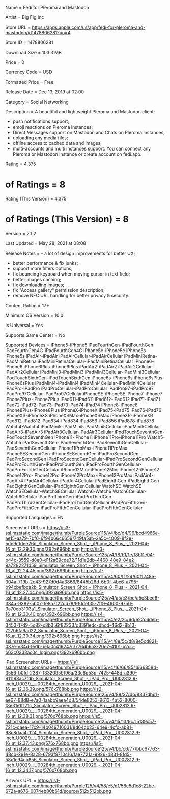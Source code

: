 Name = Fedi for Pleroma and Mastodon

Artist = Big Fig Inc

Store URL = https://apps.apple.com/us/app/fedi-for-pleroma-and-mastodon/id1478806281?uo=4

Store ID = 1478806281

Download Size = 103.3 MB

Price = 0

Currency Code = USD

Formatted Price = Free

Release Date = Dec 13, 2019 at 02:00

Category = Social Networking

Description = A beautiful and lightweight Pleroma and Mastodon client:
- push notifications support;
- emoji reactions on Pleroma instances;
- Direct Messages support on Mastodon and Chats on Pleroma instances;
- uploading any media files;
- offline access to cached data and images;
- multi-accounts and multi instances support.
You can connect any Pleroma or Mastodon instance or create account on fedi.app.

Rating = 4.375

# of Ratings = 8

Rating (This Version) = 4.375

# of Ratings (This Version) = 8

Version = 2.1.2

Last Updated = May 28, 2021 at 08:08

Release Notes = - a lot of design improvements for better UX;
- better performance & fix junks;
- support more filters options;
- fix bouncing keyboard when moving cursor in text field;
- better images caching;
- fix downloading images;
- fix "Access gallery" permission description;
- remove NFC URL handling for better privacy & security.

Content Rating = 17+

Minimum OS Version = 10.0

Is Universal = Yes

Supports Game Center = No

Supported Devices = iPhone5-iPhone5
iPadFourthGen-iPadFourthGen
iPadFourthGen4G-iPadFourthGen4G
iPhone5c-iPhone5c
iPhone5s-iPhone5s
iPadAir-iPadAir
iPadAirCellular-iPadAirCellular
iPadMiniRetina-iPadMiniRetina
iPadMiniRetinaCellular-iPadMiniRetinaCellular
iPhone6-iPhone6
iPhone6Plus-iPhone6Plus
iPadAir2-iPadAir2
iPadAir2Cellular-iPadAir2Cellular
iPadMini3-iPadMini3
iPadMini3Cellular-iPadMini3Cellular
iPodTouchSixthGen-iPodTouchSixthGen
iPhone6s-iPhone6s
iPhone6sPlus-iPhone6sPlus
iPadMini4-iPadMini4
iPadMini4Cellular-iPadMini4Cellular
iPadPro-iPadPro
iPadProCellular-iPadProCellular
iPadPro97-iPadPro97
iPadPro97Cellular-iPadPro97Cellular
iPhoneSE-iPhoneSE
iPhone7-iPhone7
iPhone7Plus-iPhone7Plus
iPad611-iPad611
iPad612-iPad612
iPad71-iPad71
iPad72-iPad72
iPad73-iPad73
iPad74-iPad74
iPhone8-iPhone8
iPhone8Plus-iPhone8Plus
iPhoneX-iPhoneX
iPad75-iPad75
iPad76-iPad76
iPhoneXS-iPhoneXS
iPhoneXSMax-iPhoneXSMax
iPhoneXR-iPhoneXR
iPad812-iPad812
iPad834-iPad834
iPad856-iPad856
iPad878-iPad878
Watch4-Watch4
iPadMini5-iPadMini5
iPadMini5Cellular-iPadMini5Cellular
iPadAir3-iPadAir3
iPadAir3Cellular-iPadAir3Cellular
iPodTouchSeventhGen-iPodTouchSeventhGen
iPhone11-iPhone11
iPhone11Pro-iPhone11Pro
Watch5-Watch5
iPadSeventhGen-iPadSeventhGen
iPadSeventhGenCellular-iPadSeventhGenCellular
iPhone11ProMax-iPhone11ProMax
iPhoneSESecondGen-iPhoneSESecondGen
iPadProSecondGen-iPadProSecondGen
iPadProSecondGenCellular-iPadProSecondGenCellular
iPadProFourthGen-iPadProFourthGen
iPadProFourthGenCellular-iPadProFourthGenCellular
iPhone12Mini-iPhone12Mini
iPhone12-iPhone12
iPhone12Pro-iPhone12Pro
iPhone12ProMax-iPhone12ProMax
iPadAir4-iPadAir4
iPadAir4Cellular-iPadAir4Cellular
iPadEighthGen-iPadEighthGen
iPadEighthGenCellular-iPadEighthGenCellular
WatchSE-WatchSE
WatchSECellular-WatchSECellular
Watch6-Watch6
Watch6Cellular-Watch6Cellular
iPadProThirdGen-iPadProThirdGen
iPadProThirdGenCellular-iPadProThirdGenCellular
iPadProFifthGen-iPadProFifthGen
iPadProFifthGenCellular-iPadProFifthGenCellular

Supported Languages = EN

Screenshot URLs = https://is3-ssl.mzstatic.com/image/thumb/PurpleSource115/v4/bc/d4/96/bcd4966e-ae15-aa79-7bf6-6f94b66c6659/749fa5ab-2a5c-4009-8f2e-5de9c1dee26d_Simulator_Screen_Shot_-_iPhone_8_Plus_-_2021-04-16_at_12.29.30.png/392x696bb.png
https://is3-ssl.mzstatic.com/image/thumb/PurpleSource125/v4/f8/b1/1e/f8b11e04-b44c-3559-d8e0-d1f2a69cde72/11d1e2db-4468-48e9-84e2-9a7282271d59_Simulator_Screen_Shot_-_iPhone_8_Plus_-_2021-04-16_at_12.24.45.png/392x696bb.png
https://is1-ssl.mzstatic.com/image/thumb/PurpleSource115/v4/60/f1/24/60f1248e-304a-719b-2c43-927d0d4a3866/8445b26d-6b0f-4bc6-a795-b94cbefbca2b_Simulator_Screen_Shot_-_iPhone_8_Plus_-_2021-04-16_at_12.27.44.png/392x696bb.png
https://is5-ssl.mzstatic.com/image/thumb/PurpleSource125/v4/a5/c3/be/a5c3bee6-384a-9387-5b07-fe8a7f22dd78/9f0def35-7ff9-4600-9750-3a70eb3103a1_Simulator_Screen_Shot_-_iPhone_8_Plus_-_2021-04-16_at_12.30.40.png/392x696bb.png
https://is4-ssl.mzstatic.com/image/thumb/PurpleSource115/v4/e2/2c/6d/e22c6deb-3453-17d9-5c82-c3b356f82233/d3391edc-dbcd-46d2-8b13-727b6fa9ad22_Simulator_Screen_Shot_-_iPhone_8_Plus_-_2021-04-16_at_12.30.34.png/392x696bb.png
https://is2-ssl.mzstatic.com/image/thumb/PurpleSource115/v4/8e/5c/d8/8e5cd821-037e-e34d-9e1b-b6a0c419247c/776db6a3-20e7-4101-b2cc-b63c0333ac0c_login.png/392x696bb.png

iPad Screenshot URLs = https://is1-ssl.mzstatic.com/image/thumb/PurpleSource115/v4/16/66/85/16668584-3556-b0fd-2387-f3320959f96a/33c6d53d-7425-448d-a390-911198ac7fdb_Simulator_Screen_Shot_-_iPad_Pro__U002812.9-inch_U0029__U00284th_generation_U0029_-_2021-04-16_at_12.36.39.png/576x768bb.png
https://is2-ssl.mzstatic.com/image/thumb/PurpleSource125/v4/88/37/db/8837dbd1-ee67-88d8-e7a0-1aabb9aea4d8/54de8253-9613-4a52-8000-f8e31e1f121c_Simulator_Screen_Shot_-_iPad_Pro__U002812.9-inch_U0029__U00284th_generation_U0029_-_2021-04-16_at_12.38.31.png/576x768bb.png
https://is5-ssl.mzstatic.com/image/thumb/PurpleSource125/v4/15/13/9c/15139c57-721c-daea-17c9-14b049716031/8d64cb23-64e9-4cfc-ab81-98c8daa4c124_Simulator_Screen_Shot_-_iPad_Pro__U002812.9-inch_U0029__U00284th_generation_U0029_-_2021-04-16_at_12.37.43.png/576x768bb.png
https://is5-ssl.mzstatic.com/image/thumb/PurpleSource125/v4/bb/c6/77/bbc67763-48cb-291e-8a28-6793f9710c16/fae7721a-9926-4831-8fd5-58c1e94cb856_Simulator_Screen_Shot_-_iPad_Pro__U002812.9-inch_U0029__U00284th_generation_U0029_-_2021-04-16_at_12.34.17.png/576x768bb.png

Artwork URL = https://is1-ssl.mzstatic.com/image/thumb/Purple125/v4/58/e5/d1/58e5d1c8-22be-672a-a676-0074eb80b61d/source/512x512bb.png